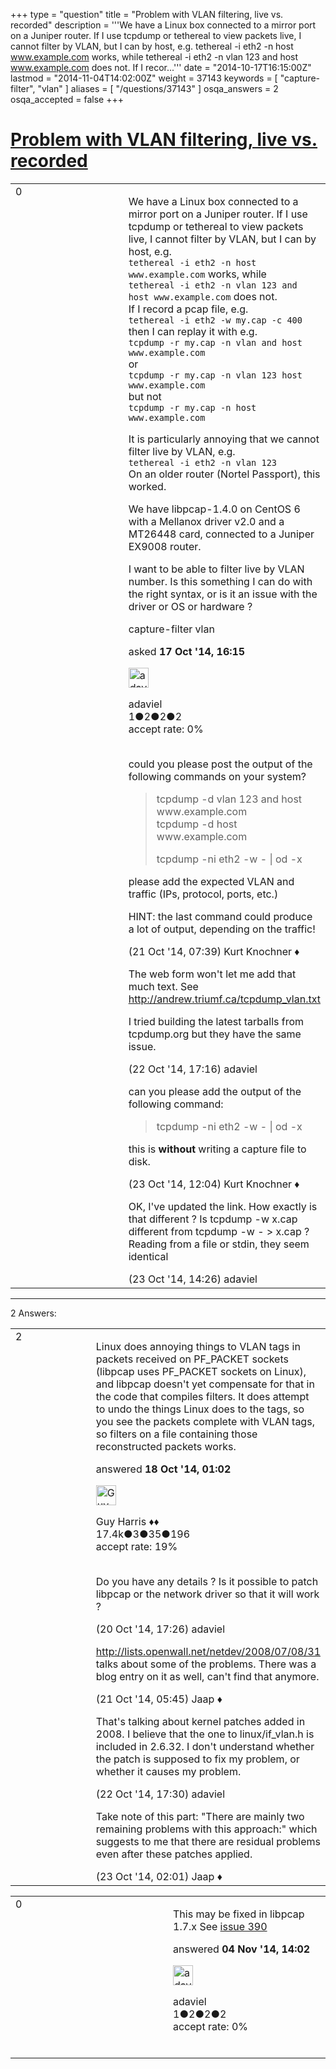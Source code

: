 +++
type = "question"
title = "Problem with VLAN filtering, live vs. recorded"
description = '''We have a Linux box connected to a mirror port on a Juniper router. If I use tcpdump or tethereal to view packets live, I cannot filter by VLAN, but I can by host, e.g.  tethereal -i eth2 -n host www.example.com works, while tethereal -i eth2 -n vlan 123 and host www.example.com does not. If I recor...'''
date = "2014-10-17T16:15:00Z"
lastmod = "2014-11-04T14:02:00Z"
weight = 37143
keywords = [ "capture-filter", "vlan" ]
aliases = [ "/questions/37143" ]
osqa_answers = 2
osqa_accepted = false
+++

<div class="headNormal">

# [Problem with VLAN filtering, live vs. recorded](/questions/37143/problem-with-vlan-filtering-live-vs-recorded)

</div>

<div id="main-body">

<div id="askform">

<table id="question-table" style="width:100%;"><colgroup><col style="width: 50%" /><col style="width: 50%" /></colgroup><tbody><tr class="odd"><td style="width: 30px; vertical-align: top"><div class="vote-buttons"><span id="post-37143-upvote" class="ajax-command post-vote up" rel="nofollow" title="I like this post (click again to cancel)"> </span><div id="post-37143-score" class="post-score" title="current number of votes">0</div><span id="post-37143-downvote" class="ajax-command post-vote down" rel="nofollow" title="I dont like this post (click again to cancel)"> </span> <span id="favorite-mark" class="ajax-command favorite-mark" rel="nofollow" title="mark/unmark this question as favorite (click again to cancel)"> </span><div id="favorite-count" class="favorite-count"></div></div></td><td><div id="item-right"><div class="question-body"><p>We have a Linux box connected to a mirror port on a Juniper router. If I use tcpdump or tethereal to view packets live, I cannot filter by VLAN, but I can by host, e.g.<br />
<code>tethereal -i eth2 -n host www.example.com</code> works, while<br />
<code>tethereal -i eth2 -n vlan 123 and host www.example.com</code> does not.<br />
If I record a pcap file, e.g.<br />
<code>tethereal -i eth2 -w my.cap -c 400</code><br />
then I can replay it with e.g.<br />
<code>tcpdump -r my.cap -n vlan and host www.example.com</code><br />
or<br />
<code>tcpdump -r my.cap -n vlan 123 host www.example.com</code><br />
but not<br />
<code>tcpdump -r my.cap -n host www.example.com</code><br />
</p><p>It is particularly annoying that we cannot filter live by VLAN, e.g.<br />
<code>tethereal -i eth2 -n vlan 123</code><br />
On an older router (Nortel Passport), this worked.</p><p>We have libpcap-1.4.0 on CentOS 6 with a Mellanox driver v2.0 and a MT26448 card, connected to a Juniper EX9008 router.</p><p>I want to be able to filter live by VLAN number. Is this something I can do with the right syntax, or is it an issue with the driver or OS or hardware ?</p></div><div id="question-tags" class="tags-container tags"><span class="post-tag tag-link-capture-filter" rel="tag" title="see questions tagged &#39;capture-filter&#39;">capture-filter</span> <span class="post-tag tag-link-vlan" rel="tag" title="see questions tagged &#39;vlan&#39;">vlan</span></div><div id="question-controls" class="post-controls"></div><div class="post-update-info-container"><div class="post-update-info post-update-info-user"><p>asked <strong>17 Oct '14, 16:15</strong></p><img src="https://secure.gravatar.com/avatar/15e8cc4271eec8d4c25ac13dfd5192db?s=32&amp;d=identicon&amp;r=g" class="gravatar" width="32" height="32" alt="adaviel&#39;s gravatar image" /><p><span>adaviel</span><br />
<span class="score" title="1 reputation points">1</span><span title="2 badges"><span class="badge1">●</span><span class="badgecount">2</span></span><span title="2 badges"><span class="silver">●</span><span class="badgecount">2</span></span><span title="2 badges"><span class="bronze">●</span><span class="badgecount">2</span></span><br />
<span class="accept_rate" title="Rate of the user&#39;s accepted answers">accept rate:</span> <span title="adaviel has no accepted answers">0%</span> </br></br></p></div></div><div id="comments-container-37143" class="comments-container"><span id="37240"></span><div id="comment-37240" class="comment"><div id="post-37240-score" class="comment-score"></div><div class="comment-text"><p>could you please post the output of the following commands on your system?</p><blockquote><p>tcpdump -d vlan 123 and host www.example.com<br />
tcpdump -d host www.example.com</p><p>tcpdump -ni eth2 -w - | od -x</p></blockquote><p>please add the expected VLAN and traffic (IPs, protocol, ports, etc.)</p><p>HINT: the last command could produce a lot of output, depending on the traffic!</p></div><div id="comment-37240-info" class="comment-info"><span class="comment-age">(21 Oct '14, 07:39)</span> <span class="comment-user userinfo">Kurt Knochner ♦</span></div></div><span id="37297"></span><div id="comment-37297" class="comment"><div id="post-37297-score" class="comment-score"></div><div class="comment-text"><p>The web form won't let me add that much text. See <a href="http://andrew.triumf.ca/tcpdump_vlan.txt">http://andrew.triumf.ca/tcpdump_vlan.txt</a></p><p>I tried building the latest tarballs from tcpdump.org but they have the same issue.</p></div><div id="comment-37297-info" class="comment-info"><span class="comment-age">(22 Oct '14, 17:16)</span> <span class="comment-user userinfo">adaviel</span></div></div><span id="37316"></span><div id="comment-37316" class="comment"><div id="post-37316-score" class="comment-score"></div><div class="comment-text"><p>can you please add the output of the following command:</p><blockquote><p>tcpdump -ni eth2 -w - | od -x</p></blockquote><p>this is <strong>without</strong> writing a capture file to disk.</p></div><div id="comment-37316-info" class="comment-info"><span class="comment-age">(23 Oct '14, 12:04)</span> <span class="comment-user userinfo">Kurt Knochner ♦</span></div></div><span id="37320"></span><div id="comment-37320" class="comment"><div id="post-37320-score" class="comment-score"></div><div class="comment-text"><p>OK, I've updated the link. How exactly is that different ? Is tcpdump -w x.cap different from tcpdump -w - &gt; x.cap ? Reading from a file or stdin, they seem identical</p></div><div id="comment-37320-info" class="comment-info"><span class="comment-age">(23 Oct '14, 14:26)</span> <span class="comment-user userinfo">adaviel</span></div></div></div><div id="comment-tools-37143" class="comment-tools"></div><div class="clear"></div><div id="comment-37143-form-container" class="comment-form-container"></div><div class="clear"></div></div></td></tr></tbody></table>

------------------------------------------------------------------------

<div class="tabBar">

<span id="sort-top"></span>

<div class="headQuestions">

2 Answers:

</div>

</div>

<span id="37147"></span>

<div id="answer-container-37147" class="answer">

<table style="width:100%;"><colgroup><col style="width: 50%" /><col style="width: 50%" /></colgroup><tbody><tr class="odd"><td style="width: 30px; vertical-align: top"><div class="vote-buttons"><span id="post-37147-upvote" class="ajax-command post-vote up" rel="nofollow" title="I like this post (click again to cancel)"> </span><div id="post-37147-score" class="post-score" title="current number of votes">2</div><span id="post-37147-downvote" class="ajax-command post-vote down" rel="nofollow" title="I dont like this post (click again to cancel)"> </span></div></td><td><div class="item-right"><div class="answer-body"><p>Linux does annoying things to VLAN tags in packets received on PF_PACKET sockets (libpcap uses PF_PACKET sockets on Linux), and libpcap doesn't yet compensate for that in the code that compiles filters. It does attempt to undo the things Linux does to the tags, so you see the packets complete with VLAN tags, so filters on a file containing those reconstructed packets works.</p></div><div class="answer-controls post-controls"></div><div class="post-update-info-container"><div class="post-update-info post-update-info-user"><p>answered <strong>18 Oct '14, 01:02</strong></p><img src="https://secure.gravatar.com/avatar/f93de7000747ab5efb5acd3034b2ebd7?s=32&amp;d=identicon&amp;r=g" class="gravatar" width="32" height="32" alt="Guy%20Harris&#39;s gravatar image" /><p><span>Guy Harris ♦♦</span><br />
<span class="score" title="17443 reputation points"><span>17.4k</span></span><span title="3 badges"><span class="badge1">●</span><span class="badgecount">3</span></span><span title="35 badges"><span class="silver">●</span><span class="badgecount">35</span></span><span title="196 badges"><span class="bronze">●</span><span class="badgecount">196</span></span><br />
<span class="accept_rate" title="Rate of the user&#39;s accepted answers">accept rate:</span> <span title="Guy Harris has 216 accepted answers">19%</span> </br></br></p></div></div><div id="comments-container-37147" class="comments-container"><span id="37213"></span><div id="comment-37213" class="comment"><div id="post-37213-score" class="comment-score"></div><div class="comment-text"><p>Do you have any details ? Is it possible to patch libpcap or the network driver so that it will work ?</p></div><div id="comment-37213-info" class="comment-info"><span class="comment-age">(20 Oct '14, 17:26)</span> <span class="comment-user userinfo">adaviel</span></div></div><span id="37234"></span><div id="comment-37234" class="comment"><div id="post-37234-score" class="comment-score"></div><div class="comment-text"><p><a href="http://lists.openwall.net/netdev/2008/07/08/31">http://lists.openwall.net/netdev/2008/07/08/31</a> talks about some of the problems. There was a blog entry on it as well, can't find that anymore.</p></div><div id="comment-37234-info" class="comment-info"><span class="comment-age">(21 Oct '14, 05:45)</span> <span class="comment-user userinfo">Jaap ♦</span></div></div><span id="37298"></span><div id="comment-37298" class="comment"><div id="post-37298-score" class="comment-score"></div><div class="comment-text"><p>That's talking about kernel patches added in 2008. I believe that the one to linux/if_vlan.h is included in 2.6.32. I don't understand whether the patch is supposed to fix my problem, or whether it causes my problem.</p></div><div id="comment-37298-info" class="comment-info"><span class="comment-age">(22 Oct '14, 17:30)</span> <span class="comment-user userinfo">adaviel</span></div></div><span id="37302"></span><div id="comment-37302" class="comment"><div id="post-37302-score" class="comment-score"></div><div class="comment-text"><p>Take note of this part: "There are mainly two remaining problems with this approach:" which suggests to me that there are residual problems even after these patches applied.</p></div><div id="comment-37302-info" class="comment-info"><span class="comment-age">(23 Oct '14, 02:01)</span> <span class="comment-user userinfo">Jaap ♦</span></div></div></div><div id="comment-tools-37147" class="comment-tools"></div><div class="clear"></div><div id="comment-37147-form-container" class="comment-form-container"></div><div class="clear"></div></div></td></tr></tbody></table>

</div>

<span id="37573"></span>

<div id="answer-container-37573" class="answer answered-by-owner">

<table style="width:100%;"><colgroup><col style="width: 50%" /><col style="width: 50%" /></colgroup><tbody><tr class="odd"><td style="width: 30px; vertical-align: top"><div class="vote-buttons"><span id="post-37573-upvote" class="ajax-command post-vote up" rel="nofollow" title="I like this post (click again to cancel)"> </span><div id="post-37573-score" class="post-score" title="current number of votes">0</div><span id="post-37573-downvote" class="ajax-command post-vote down" rel="nofollow" title="I dont like this post (click again to cancel)"> </span></div></td><td><div class="item-right"><div class="answer-body"><p>This may be fixed in libpcap 1.7.x See <a href="https://github.com/the-tcpdump-group/libpcap/issues/390">issue 390</a></p></div><div class="answer-controls post-controls"></div><div class="post-update-info-container"><div class="post-update-info post-update-info-user"><p>answered <strong>04 Nov '14, 14:02</strong></p><img src="https://secure.gravatar.com/avatar/15e8cc4271eec8d4c25ac13dfd5192db?s=32&amp;d=identicon&amp;r=g" class="gravatar" width="32" height="32" alt="adaviel&#39;s gravatar image" /><p><span>adaviel</span><br />
<span class="score" title="1 reputation points">1</span><span title="2 badges"><span class="badge1">●</span><span class="badgecount">2</span></span><span title="2 badges"><span class="silver">●</span><span class="badgecount">2</span></span><span title="2 badges"><span class="bronze">●</span><span class="badgecount">2</span></span><br />
<span class="accept_rate" title="Rate of the user&#39;s accepted answers">accept rate:</span> <span title="adaviel has no accepted answers">0%</span> </br></br></p></div></div><div id="comments-container-37573" class="comments-container"></div><div id="comment-tools-37573" class="comment-tools"></div><div class="clear"></div><div id="comment-37573-form-container" class="comment-form-container"></div><div class="clear"></div></div></td></tr></tbody></table>

</div>

<div class="paginator-container-left">

</div>

</div>

</div>


